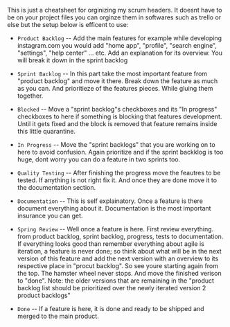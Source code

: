 This is just a cheatsheet for orginizing my scrum headers.
It doesnt have to be on your project files you can orginze
them in softwares such as trello or else but the setup
below is efficent to use:

- `Product Backlog` -- Add the main features for example while developing instagram.com you would add "home app", "profile", "search engine", "settings", "help center" ...  etc. Add an explanation for its overview. You will break it down in the sprint backlog

- `Sprint Backlog` -- In this part take the most important feature from "product backlog" and move it there. Break down the feature as much as you can. And prioritieze of the features pieces. While gluing them together. 

- `Blocked` -- Move a "sprint backlog"s checkboxes and its "In progress" checkboxes to here if something is blocking that features development. Until it gets fixed and the block is removed that feature remains inside this little quarantine.

- `In Progress` -- Move the "sprint backlogs" that you are working on to here to avoid confusion. Again prioritize and if the sprint backklog is too huge, dont worry you can do a feature in two sprints too.

- `Quality Testing` -- After finishing the progress move the feautres to be tested. If anything is not right fix it. And once they are done move it to the documentation section.

- `Documentation` -- This is self explainatory. Once a feature is there document everything about it. Documentation is the most important insurance you can get.

- `Spring Review` -- Well once a feature is here. First review everything. from product backlog, sprint backlog, progress, tests to documentation. If everything looks good than remember everything about agile is iteration, a feature is never done; so think about what will be in the next version of this feature and add the next version with an overview to its respective place in "procut backlog". So see youre starting again from the top. The hamster wheel never stops. And move the finished verison to "done". Note: the older versions that are remaining in the "product backlog list should be prioritized over the newly iterated version 2 product backlogs"

- `Done` -- If a feature is here, it is done and ready to be shipped and merged to the main product.

